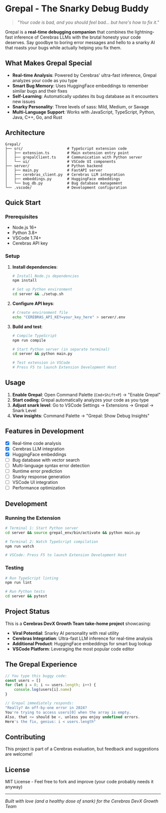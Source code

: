 # Grepal - The Snarky Debug Buddy

> *"Your code is bad, and you should feel bad... but here's how to fix it."*

Grepal is a **real-time debugging companion** that combines the lightning-fast inference of Cerebras LLMs with the brutal honesty your code deserves. Say goodbye to boring error messages and hello to a snarky AI that roasts your bugs while actually helping you fix them.

## What Makes Grepal Special

- **Real-time Analysis**: Powered by Cerebras' ultra-fast inference, Grepal analyzes your code as you type
- **Smart Bug Memory**: Uses HuggingFace embeddings to remember similar bugs and their fixes
- **Self-Learning**: Automatically updates its bug database as it encounters new issues
- **Snarky Personality**: Three levels of sass: Mild, Medium, or Savage
- **Multi-Language Support**: Works with JavaScript, TypeScript, Python, Java, C++, Go, and Rust

## Architecture

```
Grepal/
├── src/                    # TypeScript extension code
│   ├── extension.ts        # Main extension entry point
│   ├── grepalClient.ts     # Communication with Python server
│   └── ui/                 # VSCode UI components
├── server/                 # Python backend
│   ├── main.py             # FastAPI server
│   ├── cerebras_client.py  # Cerebras LLM integration
│   ├── embeddings.py       # HuggingFace embeddings
│   └── bug_db.py           # Bug database management
└── .vscode/                # Development configuration
```

## Quick Start

### Prerequisites
- Node.js 16+
- Python 3.8+
- VSCode 1.74+
- Cerebras API key

### Setup

1. **Install dependencies**:
   ```bash
   # Install Node.js dependencies
   npm install
   
   # Set up Python environment
   cd server && ./setup.sh
   ```

2. **Configure API keys**:
   ```bash
   # Create environment file
   echo "CEREBRAS_API_KEY=your_key_here" > server/.env
   ```

3. **Build and test**:
   ```bash
   # Compile TypeScript
   npm run compile
   
   # Start Python server (in separate terminal)
   cd server && python main.py
   
   # Test extension in VSCode
   # Press F5 to launch Extension Development Host
   ```

## Usage

1. **Enable Grepal**: Open Command Palette (`Cmd+Shift+P`) → "Enable Grepal"
2. **Start coding**: Grepal automatically analyzes your code as you type
3. **Adjust snark level**: Go to VSCode Settings → Extensions → Grepal → Snark Level
4. **View insights**: Command Palette → "Grepal: Show Debug Insights"

## Features in Development

- [x] Real-time code analysis
- [x] Cerebras LLM integration
- [x] HuggingFace embeddings
- [ ] Bug database with vector search
- [ ] Multi-language syntax error detection
- [ ] Runtime error prediction
- [ ] Snarky response generation
- [ ] VSCode UI integration
- [ ] Performance optimization

## Development

### Running the Extension
```bash
# Terminal 1: Start Python server
cd server && source grepal_env/bin/activate && python main.py

# Terminal 2: Watch TypeScript compilation
npm run watch

# VSCode: Press F5 to launch Extension Development Host
```

### Testing
```bash
# Run TypeScript linting
npm run lint

# Run Python tests
cd server && pytest
```

## Project Status

This is a **Cerebras DevX Growth Team take-home project** showcasing:
- **Viral Potential**: Snarky AI personality with real utility
- **Cerebras Integration**: Ultra-fast LLM inference for real-time analysis  
- **Additional Product**: HuggingFace embeddings for smart bug lookup
- **VSCode Platform**: Leveraging the most popular code editor

## The Grepal Experience

```typescript
// You type this buggy code:
const users = []
for (let i = 0; i <= users.length; i++) {
    console.log(users[i].name)
}

// Grepal immediately responds:
"Really? An off-by-one error in 2024? 
You're trying to access users[0] when the array is empty.
Also, that <= should be <, unless you enjoy undefined errors.
Here's the fix, genius: i < users.length"
```

## Contributing

This project is part of a Cerebras evaluation, but feedback and suggestions are welcome!

## License

MIT License - Feel free to fork and improve (your code probably needs it anyway)

---

*Built with love (and a healthy dose of snark) for the Cerebras DevX Growth Team*
